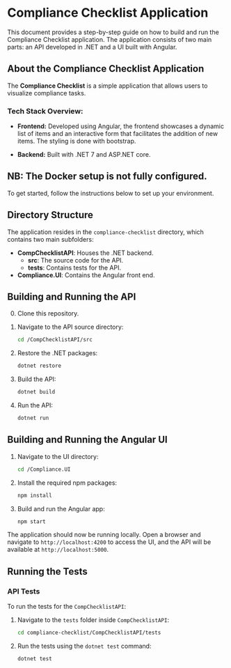 # Compliance Checklist Application

This document provides a step-by-step guide on how to build and run the Compliance Checklist application. The application consists of two main parts: an API developed in .NET and a UI built with Angular.
## About the Compliance Checklist Application

The **Compliance Checklist** is a simple application that allows users to visualize compliance tasks.

### Tech Stack Overview:

- **Frontend:** Developed using Angular, the frontend showcases a dynamic list of items and an interactive form that facilitates the addition of new items. The styling is done with bootstrap.

- **Backend:** Built with .NET 7 and ASP.NET core.

## NB: The Docker setup is not fully configured.

To get started, follow the instructions below to set up your environment.

## Directory Structure

The application resides in the `compliance-checklist` directory, which contains two main subfolders:

- **CompChecklistAPI**: Houses the .NET backend.
    - **src**: The source code for the API.
    - **tests**: Contains tests for the API.
- **Compliance.UI**: Contains the Angular front end.

## Building and Running the API
0. Clone this repository.

1. Navigate to the API source directory:
    ```bash
    cd /CompChecklistAPI/src
    ```

2. Restore the .NET packages:
    ```bash
    dotnet restore
    ```

3. Build the API:
    ```bash
    dotnet build
    ```

4. Run the API:
    ```bash
    dotnet run
    ```

## Building and Running the Angular UI

1. Navigate to the UI directory:
    ```bash
    cd /Compliance.UI
    ```


2. Install the required npm packages:
    ```bash
    npm install
    ```

3. Build and run the Angular app:
    ```bash
    npm start
    ```

The application should now be running locally. Open a browser and navigate to `http://localhost:4200` to access the UI, and the API will be available at `http://localhost:5000`.

## Running the Tests

### API Tests

To run the tests for the `CompChecklistAPI`:

1. Navigate to the `tests` folder inside `CompChecklistAPI`:
    ```bash
    cd compliance-checklist/CompChecklistAPI/tests
    ```

2. Run the tests using the `dotnet test` command:
    ```bash
    dotnet test
    ```
